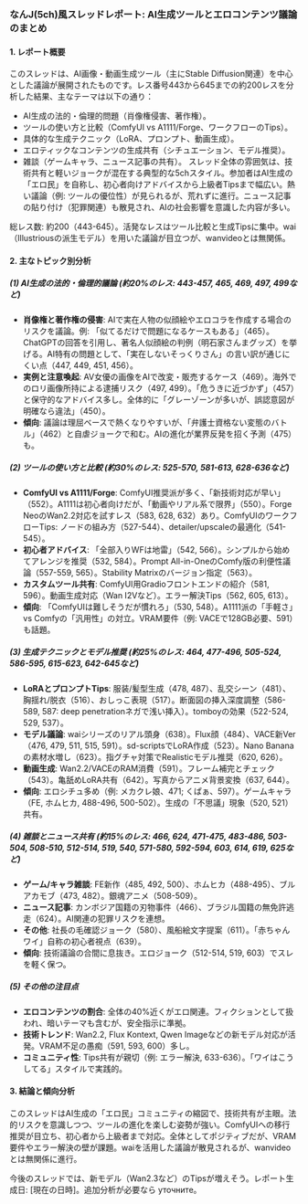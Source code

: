 ### なんJ(5ch)風スレッドレポート: AI生成ツールとエロコンテンツ議論のまとめ

#### 1. レポート概要
このスレッドは、AI画像・動画生成ツール（主にStable Diffusion関連）を中心とした議論が展開されたものです。レス番号443から645までの約200レスを分析した結果、主なテーマは以下の通り：
- AI生成の法的・倫理的問題（肖像権侵害、著作権）。
- ツールの使い方と比較（ComfyUI vs A1111/Forge、ワークフローのTips）。
- 具体的な生成テクニック（LoRA、プロンプト、動画生成）。
- エロティックなコンテンツの生成共有（シチュエーション、モデル推奨）。
- 雑談（ゲームキャラ、ニュース記事の共有）。
スレッド全体の雰囲気は、技術共有と軽いジョークが混在する典型的な5chスタイル。参加者はAI生成の「エロ民」を自称し、初心者向けアドバイスから上級者Tipsまで幅広い。熱い議論（例: ツールの優位性）が見られるが、荒れずに進行。ニュース記事の貼り付け（犯罪関連）も散見され、AIの社会影響を意識した内容が多い。

総レス数: 約200（443-645）。活発なレスはツール比較と生成Tipsに集中。wai（Illustriousの派生モデル）を用いた議論が目立つが、wanvideoとは無関係。

#### 2. 主なトピック別分析
##### (1) AI生成の法的・倫理的議論 (約20%のレス: 443-457, 465, 469, 497, 499など)
- **肖像権と著作権の侵害**: AIで実在人物の似顔絵やエロコラを作成する場合のリスクを議論。例: 「似てるだけで問題になるケースもある」（465）。ChatGPTの回答を引用し、著名人似顔絵の判例（明石家さんまグッズ）を挙げる。AI特有の問題として、「実在しないそっくりさん」の言い訳が通じにくい点（447, 449, 451, 456）。
- **実例と注意喚起**: AV女優の画像をAIで改変・販売するケース（469）。海外でのロリ画像所持による逮捕リスク（497, 499）。「危うきに近づかず」（457）と保守的なアドバイス多し。全体的に「グレーゾーンが多いが、誤認意図が明確なら違法」（450）。
- **傾向**: 議論は理屈ベースで熱くなりやすいが、「弁護士資格ない変態のバトル」（462）と自虐ジョークで和む。AIの進化が業界反発を招く予測（475）も。

##### (2) ツールの使い方と比較 (約30%のレス: 525-570, 581-613, 628-636など)
- **ComfyUI vs A1111/Forge**: ComfyUI推奨派が多く、「新技術対応が早い」（552）。A1111は初心者向けだが、「動画やリアル系で限界」（550）。Forge NeoのWan2.2対応を試すレス（583, 628, 632）あり。ComfyUIのワークフローTips: ノードの組み方（527-544）、detailer/upscaleの最適化（541-545）。
- **初心者アドバイス**: 「全部入りWFは地雷」（542, 566）。シンプルから始めてアレンジを推奨（532, 584）。Prompt All-in-OneのComfy版の利便性議論（557-559, 565）。Stability Matrixのバージョン指定（563）。
- **カスタムツール共有**: ComfyUI用Gradioフロントエンドの紹介（581, 596）。動画生成対応（Wan I2Vなど）。エラー解決Tips（562, 605, 613）。
- **傾向**: 「ComfyUIは難しそうだが慣れろ」（530, 548）。A1111派の「手軽さ」 vs Comfyの「汎用性」の対立。VRAM要件（例: VACEで128GB必要、591）も話題。

##### (3) 生成テクニックとモデル推奨 (約25%のレス: 464, 477-496, 505-524, 586-595, 615-623, 642-645など)
- **LoRAとプロンプトTips**: 服装/髪型生成（478, 487）、乱交シーン（481）、胸揺れ/脱衣（516）、おしっこ表現（517）。断面図の挿入深度調整（586-589, 587: deep penetrationネガで浅い挿入）。tomboyの効果（522-524, 529, 537）。
- **モデル議論**: waiシリーズのリアル頭身（638）。Flux顔（484）、VACE新Ver（476, 479, 511, 515, 591）。sd-scriptsでLoRA作成（523）。Nano Bananaの素材水増し（623）。指グチャ対策でRealisticモデル推奨（620, 626）。
- **動画生成**: Wan2.2/VACEのRAM消費（591）。フレーム補完とチェック（543）。亀舐めLoRA共有（642）。写真からアニメ背景変換（637, 644）。
- **傾向**: エロシチュ多め（例: メカクレ娘、471; くぱぁ、597）。ゲームキャラ（FE, ホムヒカ, 488-496, 500-502）。生成の「不思議」現象（520, 521）共有。

##### (4) 雑談とニュース共有 (約15%のレス: 466, 624, 471-475, 483-486, 503-504, 508-510, 512-514, 519, 540, 571-580, 592-594, 603, 614, 619, 625など)
- **ゲーム/キャラ雑談**: FE新作（485, 492, 500）、ホムヒカ（488-495）、ブルアカモブ（473, 482）。銀魂アニメ（508-509）。
- **ニュース記事**: カンボジア国籍の刃物事件（466）、ブラジル国籍の無免許逃走（624）。AI関連の犯罪リスクを連想。
- **その他**: 社長の毛確認ジョーク（580）、風船絵文字提案（611）。「赤ちゃんワイ」自称の初心者視点（639）。
- **傾向**: 技術議論の合間に息抜き。エロジョーク（512-514, 519, 603）でスレを軽く保つ。

##### (5) その他の注目点
- **エロコンテンツの割合**: 全体の40%近くがエロ関連。フィクションとして扱われ、暗いテーマも含むが、安全指示に準拠。
- **技術トレンド**: Wan2.2, Flux Kontext, Qwen Imageなどの新モデル対応が活発。VRAM不足の愚痴（591, 593, 600）多し。
- **コミュニティ性**: Tips共有が親切（例: エラー解決, 633-636）。「ワイはこうしてる」スタイルで実践的。

#### 3. 結論と傾向分析
このスレッドはAI生成の「エロ民」コミュニティの縮図で、技術共有が主眼。法的リスクを意識しつつ、ツールの進化を楽しむ姿勢が強い。ComfyUIへの移行推奨が目立ち、初心者から上級者まで対応。全体としてポジティブだが、VRAM要件やエラー解決の壁が課題。waiを活用した議論が散見されるが、wanvideoとは無関係に進行。

今後のスレッドでは、新モデル（Wan2.3など）のTipsが増えそう。レポート生成日: [現在の日時]。追加分析が必要なら уточните。
